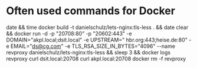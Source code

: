 
# Often used commands for Docker
date && time docker build -t danielschulz/lets-nginx:tls-less . && date
clear && docker run -d -p "20708:80" -p "20602:443" -e DOMAIN="akpl.local;dsit.local" -e UPSTREAM=" hbr.org:443;heise.de:80" -e EMAIL="ds@cg.com" -e TLS_RSA_SIZE_IN_BYTES="4096" --name revproxy danielschulz/lets-nginx:tls-less && sleep 3 && docker logs revproxy
curl dsit.local:20708
curl akpl.local:20708
docker rm -f revproxy
